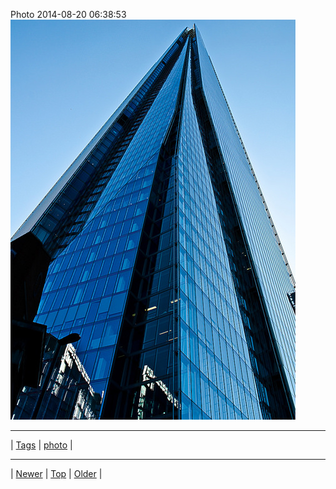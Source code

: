<!--
title: Photo 2014-08-20 06
date: 2020-06-28T15:00:41.521Z
tags: photo
-->











Photo 2014-08-20 06:38:53
![](95262601587-0.jpg)

<!--BOTTOM-POST-NAVIGATION-->
---

| [Tags](tags.md) | [photo](tag-photo.md) |

---

| [Newer](95111041717.md) | [Top](index.md) | [Older](95293540682.md) |